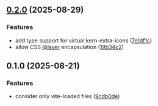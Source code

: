 ## [0.2.0](https://github.com/Dataport/vite-plugin-kern-extra-icons/compare/v0.1.0...v0.2.0) (2025-08-29)

### Features

* add type support for virtual:kern-extra-icons ([7e1df1c](https://github.com/Dataport/vite-plugin-kern-extra-icons/commit/7e1df1c6f664dda3afd4f40072c48a38c4852e25))
* allow CSS [@layer](https://github.com/layer) encapsulation ([19b34c2](https://github.com/Dataport/vite-plugin-kern-extra-icons/commit/19b34c2ad4add39be482d6bc3f46ba1c31f2e587))
## 0.1.0 (2025-08-21)

### Features

* consider only vite-loaded files ([9cdb0de](https://github.com/Dataport/vite-plugin-kern-extra-icons/commit/9cdb0de44fbe6692989e9cd5d69309893eccf242))
